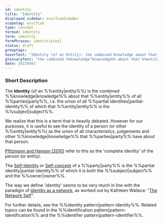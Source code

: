 ```yaml
---
id: identity
title: "Identity"
displayed_sidebar: essifLabSideBar
scopetag: essifLab
type: concept
termid: identity
term: identity
formPhrases: identit{yies}
status: draft
grouptags:
hoverText: "Identity (of an Entity): the combined Knowledge about that Entity of all Parties, i.e. the union of all Partial Identities of which that Entity is the Subject."
glossaryText: "the combined %%knowledge^knowledge%% about that %%entity^entity%% of all %%parties^party%%, i.e. the union of all %%partial identities^partial-identity%% of which that %%entity^entity%% is the %%subject^subject%%."
date: 20210803
---
```


### Short Description
The **Identity** (of an %%entity|entity%%) is the combined %%knowledge|knowledge%% about that %%entity|entity%% of all %%parties|party%%, i.e. the union of all %%partial identities|partial-identity%% of which that %%entity|entity%% is the %%subject|subject%%.

We realize that this is a term that is heavily debated. However for our purposes, it is useful to see the identity of a person (or other %%entity|entity%%) as the union of all characteristics, judgements and other %%knowledge|knowledge%% that %%parties|party%% have about that person.

[Pfitzmann and Hansen (2010)](https://dud.inf.tu-dresden.de/literatur/Anon_Terminology_v0.34.pdf) refer to this as the 'complete identity' of the person (or entity).

The [Self-Identity](https://en.wikipedia.org/wiki/Self-concept) or [Self-concept](https://en.wikipedia.org/wiki/Self-concept) of a %%party|party%% is the %%partial identity|partial-identity%% of which it is both the %%subject|subject%% and the %%owner|owner%%.

The way we define 'identity' seems to be very much in line with the paradigm of [identity as a network](https://aeon.co/essays/the-self-is-not-singular-but-a-fluid-network-of-identities), as worked out by Kathleen Wallace: "[The Network Self](https://www.routledge.com/The-Network-Self-Relation-Process-and-Personal-Identity-1st-Edition/Wallace/p/book/9780367077488)".

For further details, see the %%identity pattern|pattern-identity%%. Related topics can be found in the %%identification pattern|pattern-identification%% and the %%identifier pattern|pattern-identifier%%.